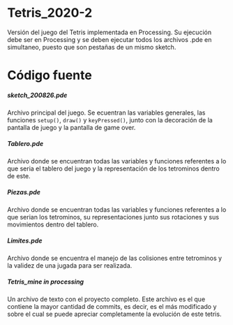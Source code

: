 # Tetris_2020-2
Versión del juego del Tetris implementada en Processing. Su ejecución debe ser en Processing y se deben ejecutar todos los archivos .pde en simultaneo, puesto que son pestañas de un mismo sketch.

# Código fuente
##### sketch_200826.pde
Archivo principal del juego. Se ecuentran las variables generales, las funciones `setup()`, `draw()` y `keyPressed()`, junto con la decoración de la pantalla de juego y la pantalla de game over. 
##### Tablero.pde
Archivo donde se encuentran todas las variables y funciones referentes a lo que seria el tablero del juego y la representación de los tetrominos dentro de este.
##### Piezas.pde
Archivo donde se encuentran todas las variables y funciones referentes a lo que serian los tetrominos, su representaciones junto sus rotaciones y sus movimientos dentro del tablero.
##### Limites.pde
Archivo donde se encuentra el manejo de las colisiones entre tetrominos y la validez de una jugada para ser realizada.
##### Tetris_mine in processing
Un archivo de texto con el proyecto completo. Este archivo es el que contiene la mayor cantidad de commits, es decir, es el más modificado y sobre el cual se puede apreciar completamente la evolución de este tetris.
